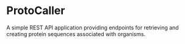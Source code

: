 # ProtoCaller
A simple REST API application providing endpoints for retrieving and creating protein sequences associated with organisms.
